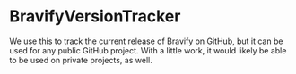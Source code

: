 # BravifyVersionTracker

We use this to track the current release of Bravify on GitHub, but it can be used for any public GitHub project.
With a little work, it would likely be able to be used on private projects, as well.
